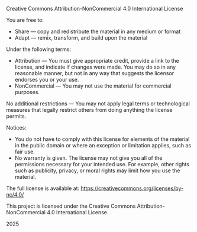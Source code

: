 Creative Commons Attribution-NonCommercial 4.0 International License

You are free to:

* Share — copy and redistribute the material in any medium or format
* Adapt — remix, transform, and build upon the material

Under the following terms:

* Attribution — You must give appropriate credit, provide a link to the license, and indicate if changes were made. You may do so in any reasonable manner, but not in any way that suggests the licensor endorses you or your use.
* NonCommercial — You may not use the material for commercial purposes.

No additional restrictions — You may not apply legal terms or technological measures that legally restrict others from doing anything the license permits.

Notices:

* You do not have to comply with this license for elements of the material in the public domain or where an exception or limitation applies, such as fair use.
* No warranty is given. The license may not give you all of the permissions necessary for your intended use. For example, other rights such as publicity, privacy, or moral rights may limit how you use the material.

The full license is available at: https://creativecommons.org/licenses/by-nc/4.0/

This project is licensed under the Creative Commons Attribution-NonCommercial 4.0 International License.

2025